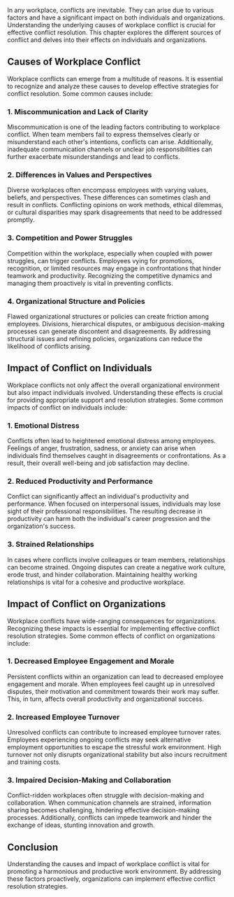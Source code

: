 
In any workplace, conflicts are inevitable. They can arise due to various factors and have a significant impact on both individuals and organizations. Understanding the underlying causes of workplace conflict is crucial for effective conflict resolution. This chapter explores the different sources of conflict and delves into their effects on individuals and organizations.

Causes of Workplace Conflict
----------------------------

Workplace conflicts can emerge from a multitude of reasons. It is essential to recognize and analyze these causes to develop effective strategies for conflict resolution. Some common causes include:

### 1. Miscommunication and Lack of Clarity

Miscommunication is one of the leading factors contributing to workplace conflict. When team members fail to express themselves clearly or misunderstand each other's intentions, conflicts can arise. Additionally, inadequate communication channels or unclear job responsibilities can further exacerbate misunderstandings and lead to conflicts.

### 2. Differences in Values and Perspectives

Diverse workplaces often encompass employees with varying values, beliefs, and perspectives. These differences can sometimes clash and result in conflicts. Conflicting opinions on work methods, ethical dilemmas, or cultural disparities may spark disagreements that need to be addressed promptly.

### 3. Competition and Power Struggles

Competition within the workplace, especially when coupled with power struggles, can trigger conflicts. Employees vying for promotions, recognition, or limited resources may engage in confrontations that hinder teamwork and productivity. Recognizing the competitive dynamics and managing them proactively is vital in preventing conflicts.

### 4. Organizational Structure and Policies

Flawed organizational structures or policies can create friction among employees. Divisions, hierarchical disputes, or ambiguous decision-making processes can generate discontent and disagreements. By addressing structural issues and refining policies, organizations can reduce the likelihood of conflicts arising.

Impact of Conflict on Individuals
---------------------------------

Workplace conflicts not only affect the overall organizational environment but also impact individuals involved. Understanding these effects is crucial for providing appropriate support and resolution strategies. Some common impacts of conflict on individuals include:

### 1. Emotional Distress

Conflicts often lead to heightened emotional distress among employees. Feelings of anger, frustration, sadness, or anxiety can arise when individuals find themselves caught in disagreements or confrontations. As a result, their overall well-being and job satisfaction may decline.

### 2. Reduced Productivity and Performance

Conflict can significantly affect an individual's productivity and performance. When focused on interpersonal issues, individuals may lose sight of their professional responsibilities. The resulting decrease in productivity can harm both the individual's career progression and the organization's success.

### 3. Strained Relationships

In cases where conflicts involve colleagues or team members, relationships can become strained. Ongoing disputes can create a negative work culture, erode trust, and hinder collaboration. Maintaining healthy working relationships is vital for a cohesive and productive workplace.

Impact of Conflict on Organizations
-----------------------------------

Workplace conflicts have wide-ranging consequences for organizations. Recognizing these impacts is essential for implementing effective conflict resolution strategies. Some common effects of conflict on organizations include:

### 1. Decreased Employee Engagement and Morale

Persistent conflicts within an organization can lead to decreased employee engagement and morale. When employees feel caught up in unresolved disputes, their motivation and commitment towards their work may suffer. This, in turn, affects overall productivity and organizational success.

### 2. Increased Employee Turnover

Unresolved conflicts can contribute to increased employee turnover rates. Employees experiencing ongoing conflicts may seek alternative employment opportunities to escape the stressful work environment. High turnover not only disrupts organizational stability but also incurs recruitment and training costs.

### 3. Impaired Decision-Making and Collaboration

Conflict-ridden workplaces often struggle with decision-making and collaboration. When communication channels are strained, information sharing becomes challenging, hindering effective decision-making processes. Additionally, conflicts can impede teamwork and hinder the exchange of ideas, stunting innovation and growth.

Conclusion
----------

Understanding the causes and impact of workplace conflict is vital for promoting a harmonious and productive work environment. By addressing these factors proactively, organizations can implement effective conflict resolution strategies.

